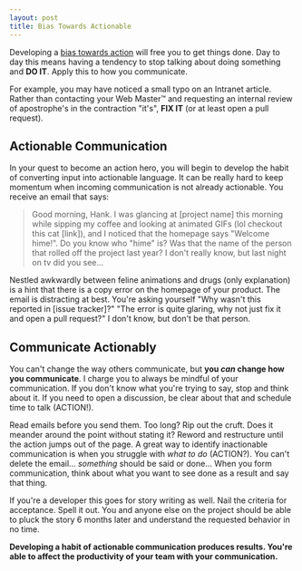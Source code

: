 ```yaml
---
layout: post
title: Bias Towards Actionable
---
```


Developing a [bias towards action](http://www.dtelepathy.com/blog/productivity/key-to-productivity-developing-a-bias-towards-action)
will free you to get things done. Day to day this means having a tendency to
stop talking about doing something and **DO IT**. Apply this to how you
communicate.

For example, you may have noticed a small typo on an Intranet article. Rather
than contacting your Web Master™ and requesting an internal review of
apostrophe's in the contraction "it's", **FIX IT** (or at least open a pull
request).

## Actionable Communication

In your quest to become an action hero, you will begin to develop the habit
of converting input into actionable language. It can be really hard to keep
momentum when incoming communication is not already actionable. You receive an
email that says:

> Good morning, Hank. I was glancing at [project name] this morning while
sipping my coffee and looking at animated GIFs (lol checkout this cat [link]),
and I noticed that the homepage says "Welcome hime!". Do you know who "hime"
is? Was that the name of the person that rolled off the project last year? I
don't really know, but last night on tv did you see...

Nestled awkwardly between feline animations and drugs (only explanation) is a
hint that there is a copy error on the homepage of your product. The email is
distracting at best. You're asking yourself "Why wasn't this reported in [issue
tracker]?" "The error is quite glaring, why not just fix it and open a pull
request?" I don't know, but don't be that person.

## Communicate Actionably

You can't change the way others communicate, but **you _can_ change how you
communicate**. I charge you to always be mindful of your communication. If you
don't know what you're trying to say, stop and think about it. If you need to
open a discussion, be clear about that and schedule time to talk (ACTION!).

Read emails before you send them. Too long? Rip out the cruft. Does it meander
around the point without stating it? Reword and restructure until the action
jumps out of the page. A great way to identify inactionable communication is
when you struggle with _what to do_ (ACTION?). You can't delete the email...
_something_ should be said or done... When you form communication, think about
what you want to see done as a result and say that thing.

If you're a developer this goes for story writing as well. Nail the criteria
for acceptance. Spell it out. You and anyone else on the project should be able
to pluck the story 6 months later and understand the requested behavior in
no time.

**Developing a habit of actionable communication produces results. You're able
to affect the productivity of your team with your communication.**
